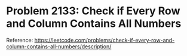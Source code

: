 # Problem 2133: Check if Every Row and Column Contains All Numbers

Reference: https://leetcode.com/problems/check-if-every-row-and-column-contains-all-numbers/description/